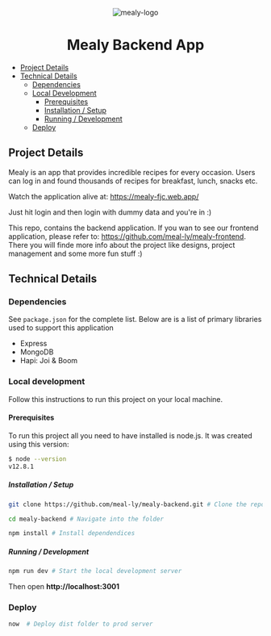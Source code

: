<p align="center">
 <img src="https://mealy-fjc.firebaseapp.com/assets/logo_small.png" alt="mealy-logo">
</p>

<h1 align="center">Mealy Backend App</h1>


- [Project Details](#project-details)
- [Technical Details](#technical-details)
  - [Dependencies](#dependencies)
  - [Local Development](#local-development)
    - [Prerequisites](#prerequisites)
    - [Installation / Setup](#installation-/-/setup)
    - [Running / Development](#running-/-/development)
  - [Deploy](#deploy)

## Project Details
Mealy is an app that provides incredible recipes for every occasion. Users can log in and found thousands of recipes for breakfast, lunch, snacks etc.

Watch the application alive at: https://mealy-fjc.web.app/

Just hit login and then login with dummy data and you're in :)

This repo, contains the backend application. If you wan to see our frontend application, please refer to: https://github.com/meal-ly/mealy-frontend. There you will finde more info about the project like designs, project management and some more fun stuff :)

## Technical Details
### Dependencies
See `package.json` for the complete list. Below are is a list of primary libraries used to support this application

* Express
* MongoDB
* Hapi: Joi & Boom

### Local development

Follow this instructions to run this project on your local machine.

#### Prerequisites
To run this project all you need to have installed is node.js. It was created using this version:

```sh
$ node --version
v12.8.1
```

##### Installation / Setup
```sh
git clone https://github.com/meal-ly/mealy-backend.git # Clone the repository.

cd mealy-backend # Navigate into the folder

npm install # Install dependendices
```

##### Running / Development
```sh
npm run dev # Start the local development server
```

Then open **http://localhost:3001**

### Deploy
```sh
now  # Deploy dist folder to prod server
```

